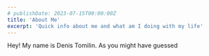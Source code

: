 ```yaml
---
# publishDate: 2023-07-15T00:00:00Z
title: 'About Me'
excerpt: 'Quick info about me and what am I doing with my life'
---
```


Hey! My name is Denis Tomilin. As you might have guessed


